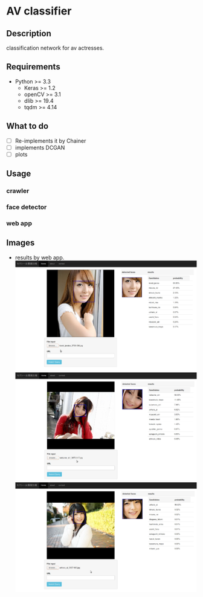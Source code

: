 # AV classifier

## Description
classification network for av actresses.

## Requirements
+ Python >= 3.3
   - Keras >= 1.2
   - openCV >= 3.1
   - dlib >= 19.4
   - tqdm >= 4.14

## What to do
-[ ] Re-implements it by Chainer
-[ ] implements DCGAN
-[ ] plots

## Usage

### crawler

### face detector

### web app

## Images
+ results by web app.
![img1](tmp/img1.png)
![img2](tmp/img2.png)
![img3](tmp/img3.png)
